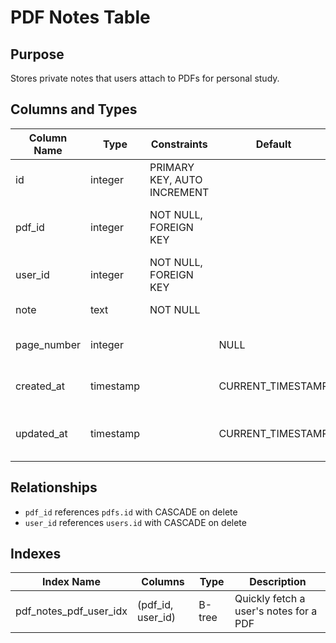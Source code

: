 # PDF Notes Table

## Purpose
Stores private notes that users attach to PDFs for personal study.

## Columns and Types

| Column Name | Type | Constraints | Default | Description |
|-------------|------|-------------|---------|-------------|
| id | integer | PRIMARY KEY, AUTO INCREMENT | | Unique identifier for the note |
| pdf_id | integer | NOT NULL, FOREIGN KEY | | ID of the PDF this note belongs to |
| user_id | integer | NOT NULL, FOREIGN KEY | | Owner of the note |
| note | text | NOT NULL | | Content of the note |
| page_number | integer | | NULL | Page reference if applicable |
| created_at | timestamp | | CURRENT_TIMESTAMP | When the note was created |
| updated_at | timestamp | | CURRENT_TIMESTAMP | When the note was last updated |

## Relationships
- `pdf_id` references `pdfs.id` with CASCADE on delete
- `user_id` references `users.id` with CASCADE on delete

## Indexes
| Index Name | Columns | Type | Description |
|------------|---------|------|-------------|
| pdf_notes_pdf_user_idx | (pdf_id, user_id) | B-tree | Quickly fetch a user's notes for a PDF |
